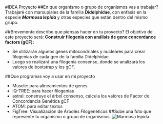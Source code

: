 #IDEA Proyecto 
##En que organismo o grupo de organismos vas a trabajar?
Trabajaré con marsupiales de la familia **Didelphidae**, con enfasis en la especie **_Marmosa lepida_** y otras especies que están dentro del mismo grupo.

##Brevemente describe que piensas hacer en tu proyecto?
El objetivo de este proyecto será:
**Construir filogenia con análisis de gene concordance factors (gCF):**
   - Se utilizarán algunos genes mitocondriales y nucleares para crear filogenias de cada gen de la familia Didelphidae.
   - Luego se realizará una filogenia consenso, donde se analizará los valores de bootstrap y los gCF.  


##Que programas voy a usar en mi proyecto 
* Muscle: para alineamientos de genes 
* IQ-TREE: para hacer filogenias 
* astral: construye el árbol consenso, calcula los valores de Factor de Concordancia Genética gCF
* ATOM: para editar textos
* FigTree: Visualización de Árboles Filogenéticos
##Sube una foto que represente tu organismo o grupo de organismos. 
![Marmosa lepida](https://multimedia20stg.blob.core.windows.net/especiesreduced/marmosalepida_cordillera%20del%20conndor.jpg)

